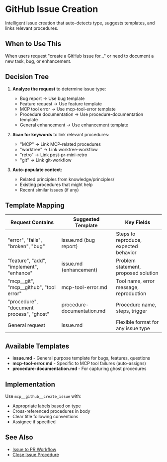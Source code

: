 # GitHub Issue Creation

Intelligent issue creation that auto-detects type, suggests templates, and links relevant procedures.

## When to Use This

When users request "create a GitHub issue for..." or need to document a new task, bug, or enhancement.

## Decision Tree

1. **Analyze the request** to determine issue type:
   - Bug report → Use bug template
   - Feature request → Use feature template
   - MCP tool error → Use mcp-tool-error template
   - Procedure documentation → Use procedure-documentation template
   - General enhancement → Use enhancement template

2. **Scan for keywords** to link relevant procedures:
   - "MCP" → Link MCP-related procedures
   - "worktree" → Link worktree-workflow
   - "retro" → Link post-pr-mini-retro
   - "git" → Link git-workflow

3. **Auto-populate context**:
   - Related principles from knowledge/principles/
   - Existing procedures that might help
   - Recent similar issues (if any)

## Template Mapping

| Request Contains | Suggested Template | Key Fields |
|-----------------|-------------------|------------|
| "error", "fails", "broken", "bug" | issue.md (bug report) | Steps to reproduce, expected behavior |
| "feature", "add", "implement", "enhance" | issue.md (enhancement) | Problem statement, proposed solution |
| "mcp__git", "mcp__github", "tool error" | mcp-tool-error.md | Tool name, error message, reproduction |
| "procedure", "document process", "ghost" | procedure-documentation.md | Procedure name, steps, trigger |
| General request | issue.md | Flexible format for any issue type |

## Available Templates

- **issue.md** - General purpose template for bugs, features, questions
- **mcp-tool-error.md** - Specific to MCP tool failures (auto-assigns)
- **procedure-documentation.md** - For capturing ghost procedures

## Implementation

Use `mcp__github__create_issue` with:
- Appropriate labels based on type
- Cross-referenced procedures in body
- Clear title following conventions
- Assignee if specified

## See Also

- [Issue to PR Workflow](issue-to-pr-workflow.md)
- [Close Issue Procedure](close-issue-procedure.md)